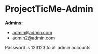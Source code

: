 # ProjectTicMe-Admin

**Admins:**

* admin@admin.com
* admin2@admin.com

Password is 123123 to all admin accounts.
